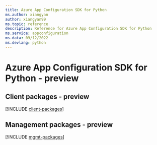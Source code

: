 ```yaml
---
title: Azure App Configuration SDK for Python
ms.author: xiangyan
author: xiangyan99
ms.topic: reference
description: Reference for Azure App Configuration SDK for Python
ms.service: appconfiguration
ms.data: 09/12/2022
ms.devlang: python
---
```

# Azure App Configuration SDK for Python - preview

## Client packages - preview
[!INCLUDE [client-packages](app-configuration-client-index.md)]
## Management packages - preview
[!INCLUDE [mgmt-packages](app-configuration-mgmt-index.md)]